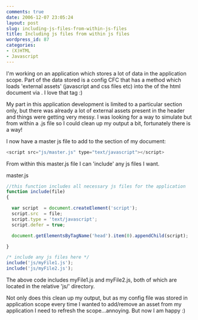 ```yaml
---
comments: true
date: 2006-12-07 23:05:24
layout: post
slug: including-js-files-from-within-js-files
title: Including js files from within js files
wordpress_id: 87
categories:
- (X)HTML
- Javascript
---
```


I'm working on an application which stores a lot of data in the application scope. Part of the data stored is a config CFC that has a method which loads 'external assets' (javascript and css files etc) into the <head> of the html document via [<cfhtmlhead>](http://livedocs.macromedia.com/coldfusion/7/htmldocs/wwhelp/wwhimpl/common/html/wwhelp.htm?context=ColdFusion_Documentation&file=00000271.htm). I love that tag :)




My part in this application development is limited to a particular section only, but there was already a lot of external assets present in the header and things were getting very messy. I was looking for a way to simulate <cfinclude> but from within a .js file so I could clean up my output a bit, fortunately there is a way!




I now have a master js file to add to the <head> section of my document:


``` javascript
<script src="js/master.js" type="text/javascript"></script>
```


From within this master.js file I can 'include' any js files I want. 




master.js


``` javascript
//this function includes all necessary js files for the application
function include(file)
{

  var script  = document.createElement('script');
  script.src  = file;
  script.type = 'text/javascript';
  script.defer = true;

  document.getElementsByTagName('head').item(0).appendChild(script);

}

/* include any js files here */
include('js/myFile1.js');
include('js/myFile2.js');
```


The above code includes myFile1.js and myFile2.js, both of which are located in the relative 'js/' directory.




Not only does this clean up my output, but as my config file was stored in application scope every time I wanted to add/remove an asset from my application I need to refresh the scope...annoying. But now I am happy :)




